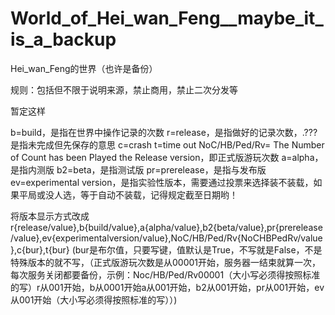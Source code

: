 # World_of_Hei_wan_Feng__maybe_it_is_a_backup
Hei_wan_Feng的世界（也许是备份）

规则：包括但不限于说明来源，禁止商用，禁止二次分发等

暂定这样

b=build，是指在世界中操作记录的次数	r=release，是指做好的记录次数，.???是指未完成但先保存的意思	c=crash	t=time out	NoC/HB/Ped/Rv= The Number of Count has been Played the Release version，即正式版游玩次数	a=alpha，是指内测版	b2=beta，是指测试版	pr=prerelease，是指与发布版	ev=experimental version，是指实验性版本，需要通过投票来选择装不装载，如果平局或没人选，等于自动不装载，记得规定截至日期哟！


将版本显示方式改成r{release/value},b{build/value},a{alpha/value},b2{beta/value},pr{prerelease/value},ev{experimentalversion/value},NoC/HB/Ped/Rv{NoCHBPedRv/value},c{bur},t{bur}	(bur是布尔值，只要写键，值默认是True，不写就是False，不是特殊版本的就不写，（正式版游玩次数是从00001开始，服务器一结束就算一次，每次服务关闭都要备份，示例：Noc/HB/Ped/Rv00001（大小写必须得按照标准的写）r从001开始，b从0001开始a从001开始，b2从001开始，pr从001开始，ev从001开始（大小写必须得按照标准的写））)
